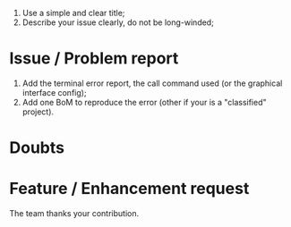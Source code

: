 1. Use a simple and clear title;
2. Describe your issue clearly, do not be long-winded;

# Issue / Problem report
1. Add the terminal error report, the call command used (or the graphical interface config);
2. Add one BoM to reproduce the error (other if your is a "classified" project).

# Doubts

# Feature / Enhancement request

The team thanks your contribution.
